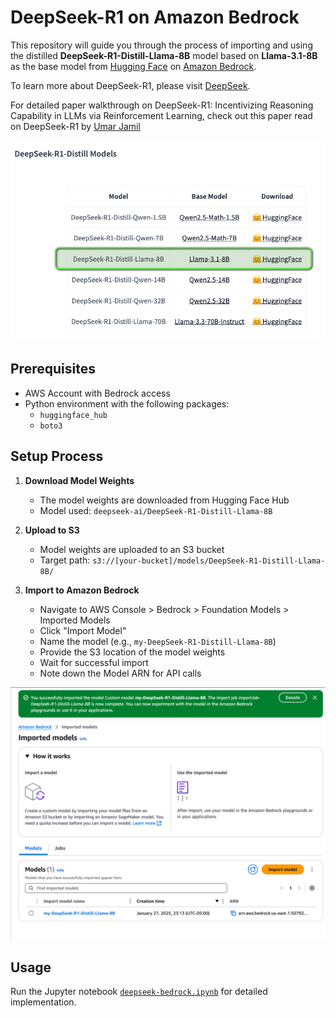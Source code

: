 # DeepSeek-R1 on Amazon Bedrock

This repository will guide you through the process of importing and using the distilled **DeepSeek-R1-Distill-Llama-8B** model based on **Llama-3.1-8B** as the base model from [Hugging Face](https://huggingface.co/deepseek-ai/DeepSeek-R1) on [Amazon Bedrock](https://docs.aws.amazon.com/bedrock/latest/userguide/what-is-bedrock.html). 

To learn more about DeepSeek-R1, please visit [DeepSeek](https://www.deepseek.com).

For detailed paper walkthrough on DeepSeek-R1: Incentivizing Reasoning Capability in LLMs via Reinforcement Learning, check out this paper read on DeepSeek-R1 by [Umar Jamil](https://www.youtube.com/watch?v=XMnxKGVnEUc&t=2421s)


![DeepSeek-R1-Distill-Llama-8B](imgs/img4.png)

## Prerequisites

- AWS Account with Bedrock access
- Python environment with the following packages:
  - `huggingface_hub`
  - `boto3`

## Setup Process

1. **Download Model Weights**
   - The model weights are downloaded from Hugging Face Hub
   - Model used: `deepseek-ai/DeepSeek-R1-Distill-Llama-8B`

2. **Upload to S3**
   - Model weights are uploaded to an S3 bucket
   - Target path: `s3://[your-bucket]/models/DeepSeek-R1-Distill-Llama-8B/`

3. **Import to Amazon Bedrock**
   - Navigate to AWS Console > Bedrock > Foundation Models > Imported Models
   - Click "Import Model"
   - Name the model (e.g., `my-DeepSeek-R1-Distill-Llama-8B`)
   - Provide the S3 location of the model weights
   - Wait for successful import
   - Note down the Model ARN for API calls

![Import Model](imgs/img2.png)

## Usage

Run the Jupyter notebook [`deepseek-bedrock.ipynb`](deepseek-bedrock.ipynb) for detailed implementation.

